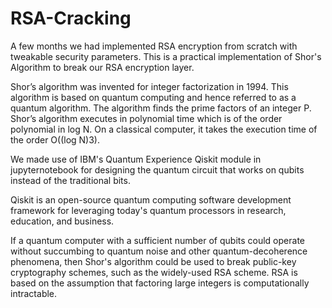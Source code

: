 # RSA-Cracking

A few months we had implemented RSA encryption from scratch with tweakable security parameters. This is a practical implementation of Shor's Algorithm to break our RSA encryption layer.

Shor’s algorithm was invented for integer factorization in 1994. This algorithm is based on quantum computing and hence referred to as a quantum algorithm. The algorithm finds the prime factors of an integer P. Shor’s algorithm executes in polynomial time which is of the order polynomial in log N. On a classical computer, it takes the execution time of the order O((log N)3).

We made use of IBM's Quantum Experience Qiskit module in jupyternotebook for designing the quantum circuit that works on qubits instead of the traditional bits.

Qiskit is an open-source quantum computing software development framework for leveraging today's quantum processors in research, education, and business.

If a quantum computer with a sufficient number of qubits could operate without succumbing to quantum noise and other quantum-decoherence phenomena, then Shor's algorithm could be used to break public-key cryptography schemes, such as the widely-used RSA scheme. RSA is based on the assumption that factoring large integers is computationally intractable.
